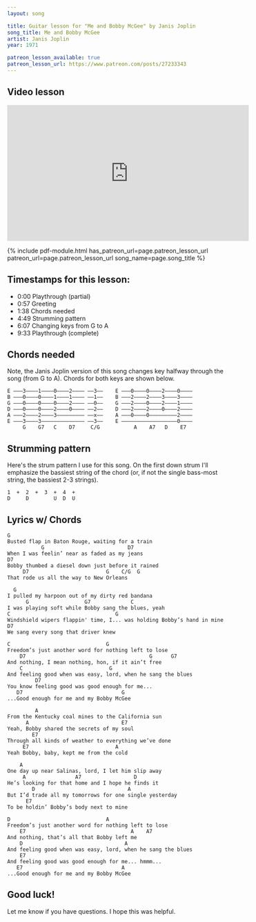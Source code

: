 ```yaml
---
layout: song

title: Guitar lesson for "Me and Bobby McGee" by Janis Joplin
song_title: Me and Bobby McGee
artist: Janis Joplin
year: 1971

patreon_lesson_available: true
patreon_lesson_url: https://www.patreon.com/posts/27233343
---
```



## Video lesson

<iframe width="560" height="315" src="https://www.youtube.com/embed/SSv0ZxZQnxs?showinfo=0" frameborder="0" allowfullscreen></iframe><br />



{% include pdf-module.html has_patreon_url=page.patreon_lesson_url patreon_url=page.patreon_lesson_url song_name=page.song_title %}



## Timestamps for this lesson:

- 0:00 Playthrough (partial)
- 0:57 Greeting
- 1:38 Chords needed
- 4:49 Strumming pattern
- 6:07 Changing keys from G to A
- 9:33 Playthrough (complete)





## Chords needed

Note, the Janis Joplin version of this song changes key halfway through the song (from G to A). Chords for both keys are shown below.

    E –––3––––1––––0––––2–––– ––3––    E –––0––––0––––2––––0––––
    B –––0––––0––––1––––1–––– ––1––    B –––2––––2––––3––––3––––
    G –––0––––0––––0––––2–––– ––0––    G –––2––––0––––2––––1––––
    D –––0––––0––––2––––0–––– ––2––    D –––2––––2––––0––––2––––
    A –––2––––2––––3––––––––– ––x––    A –––0––––0–––––––––2––––
    E –––3––––3–––––––––––––– ––3––    E ––––––––––––––––––0––––
         G    G7   C    D7     C/G           A    A7   D    E7   

## Strumming pattern

Here's the strum pattern I use for this song. On the first down strum I'll emphasize the bassiest string of the chord (or, if not the single bass-most string, the bassiest 2-3 strings).

    1  +  2  +  3  +  4  +  
    D     D        U  D  U

## Lyrics w/ Chords

    G
    Busted flap in Baton Rouge, waiting for a train
               G                           D7
    When I was feelin’ near as faded as my jeans
    D7                       
    Bobby thumbed a diesel down just before it rained
         D7                         G    C/G  G
    That rode us all the way to New Orleans

      G   
    I pulled my harpoon out of my dirty red bandana
          G                  G7             C
    I was playing soft while Bobby sang the blues, yeah
    C                                  G
    Windshield wipers flappin' time, I... was holding Bobby’s hand in mine
    D7
    We sang every song that driver knew

    C                               G
    Freedom’s just another word for nothing left to lose
        D7                                        G      G7
    And nothing, I mean nothing, hon, if it ain’t free
        C                            G
    And feeling good when was easy, lord, when he sang the blues
             D7                              
    You know feeling good was good enough for me...
       D7                                G
    ...Good enough for me and my Bobby McGee

             A
    From the Kentucky coal mines to the California sun
          A                              E7
    Yeah, Bobby shared the secrets of my soul
            E7
    Through all kinds of weather to everything we’ve done
         E7                            A
    Yeah Bobby, baby, kept me from the cold

        A
    One day up near Salinas, lord, I let him slip away
         A                A7                 D
    He’s looking for that home and I hope he finds it
            D                              A
    But I’d trade all my tomorrows for one single yesterday
          E7
    To be holdin’ Bobby’s body next to mine

    D                               A
    Freedom’s just another word for nothing left to lose
        E7                                  A    A7
    And nothing, that’s all that Bobby left me
        D                                 A
    And feeling good when was easy, lord, when he sang the blues
        E7   
    And feeling good was good enough for me... hmmm...
       E7                                A
    ...Good enough for me and my Bobby McGee

## Good luck!

Let me know if you have questions. I hope this was helpful.
